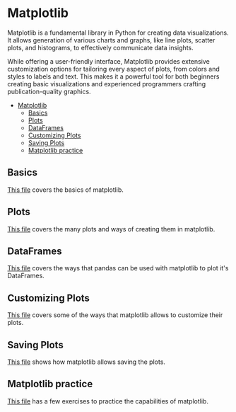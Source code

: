 # Matplotlib

Matplotlib is a fundamental library in Python for creating data visualizations. It allows generation of various charts and graphs, like line plots, scatter plots, and histograms, to effectively communicate data insights.

While offering a user-friendly interface, Matplotlib provides extensive customization options for tailoring every aspect of plots, from colors and styles to labels and text. This makes it a powerful tool for both beginners creating basic visualizations and experienced programmers crafting publication-quality graphics.

- [Matplotlib](#matplotlib)
  - [Basics](#basics)
  - [Plots](#plots)
  - [DataFrames](#dataframes)
  - [Customizing Plots](#customizing-plots)
  - [Saving Plots](#saving-plots)
  - [Matplotlib practice](#matplotlib-practice)

## Basics

[This file](/matplotlib/notebooks/basics.ipynb) covers the basics of matplotlib.

## Plots

[This file](/matplotlib/notebooks/plots.ipynb) covers the many plots and ways of creating them in matplotlib.

## DataFrames

[This file](/matplotlib/notebooks/dataframes.ipynb) covers the ways that pandas can be used with matplotlib to plot it's DataFrames.

## Customizing Plots

[This file](/matplotlib/notebooks/customizing_plots.ipynb) covers some of the ways that matplotlib allows to customize their plots.

## Saving Plots

[This file](/matplotlib/notebooks/saving_plots.ipynb) shows how matplotlib allows saving the plots.

## Matplotlib practice

[This file](/matplotlib/notebooks/matplotlib_practice.ipynb) has a few exercises to practice the capabilities of matplotlib.
